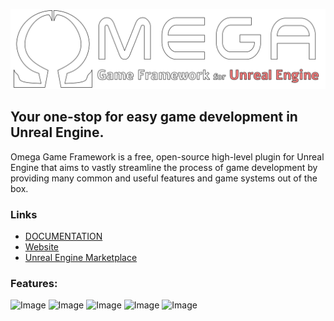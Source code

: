 <p align="center"><img src="docs/images/Omega logo.png" alt="drawing" width="700"/></p>

<p align="center"> <h2>Your one-stop for easy game development in Unreal Engine. </h2></p>

Omega Game Framework is a free, open-source high-level plugin for Unreal Engine that aims to vastly streamline the process of game development by providing many common and useful features and game systems out of the box. 
### Links
* [DOCUMENTATION](docs/documentation.md)
* [Website](https://www.studiosyndicat.com/omegagameframework)
* [Unreal Engine Marketplace](https://www.unrealengine.com/marketplace/en-US/product/2ca6202e55f44cfd82659fbca6591603)

### Features:
![Image](https://cdn1.epicgames.com/ue/product/Screenshot/OmegaCombatant-1920x1080-11e9f495a441277fbc3b3e829d518778.png?resize=1&w=1920)
![Image](https://cdn1.epicgames.com/ue/product/Screenshot/OmegaHudLayers-1920x1080-44b37361beed1b5825b3600123cf0e09.png?resize=1&w=1920)
![Image](https://cdn1.epicgames.com/ue/product/Screenshot/OmegaMenus-1920x1080-409b1113e8af1ab195bc38748882adc2.png?resize=1&w=1920)
![Image](https://cdn1.epicgames.com/ue/product/Screenshot/OmegaPreferences-1920x1080-10ec73a744b38f51fa3dd0d38f6367fc.png?resize=1&w=1920)
![Image](https://cdn1.epicgames.com/ue/product/Screenshot/OmegaSave-1920x1080-9b5ea03e01564d2b63e992a1b2dd9df6.png?resize=1&w=1920)


